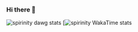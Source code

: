 ### Hi there 👋

![spirinity dawg stats](https://github-readme-stats.vercel.app/api?username=spirinity&show_icons=true&theme=ambient_gradient)
[![spirinity WakaTime stats](https://github-readme-stats.vercel.app/api/wakatime?username=spirinity&show_icons=true&theme=ambient_gradient)
<!--
**spirinity/spirinity** is a ✨ _special_ ✨ repository because its `README.md` (this file) appears on your GitHub profile.

Here are some ideas to get you started:

- 🔭 I’m currently working on ...
- 🌱 I’m currently learning ...
- 👯 I’m looking to collaborate on ...
- 🤔 I’m looking for help with ...
- 💬 Ask me about ...
- 📫 How to reach me: ...
- 😄 Pronouns: ...
- ⚡ Fun fact: ...
-->

